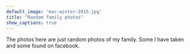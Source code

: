 ```yaml
---
default_image: 'mac-winter-2015.jpg'
title: "Random family photos"
show_captions: true
---
```


The photos here are just random photos of my family. Some I have taken and some found on facebook.